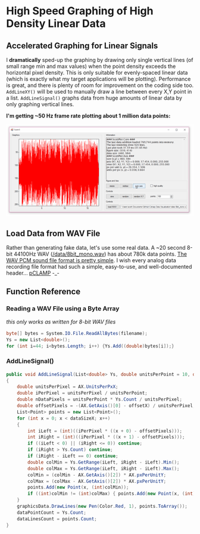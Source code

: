 # High Speed Graphing of High Density Linear Data

## Accelerated Graphing for Linear Signals
I **dramatically** sped-up the graphing by drawing only single vertical lines (of small range min and max values) when the point density exceeds the horizontal pixel density. This is only suitable for evenly-spaced linear data (which is exactly what my target applications will be plotting). Performance is great, and there is plenty of room for improvement on the coding side too. `AddLineXY()` will be used to manually draw a line between every X,Y point in a list. `AddLineSignal()` graphs data from huge amounts of linear data by only graphing vertical lines.

**I'm getting ~50 Hz frame rate plotting about 1 million data points:**

![](demo.gif)

## Load Data from WAV File
Rather than generating fake data, let's use some real data. A ~20 second 8-bit 44100Hz WAV ([/data/8bit_mono.wav](/data/8bit_mono.wav)) has about 780k data points. [The WAV PCM sound file format is pretty simple](http://soundfile.sapp.org/doc/WaveFormat/). I wish every analog data recording file format had such a simple, easy-to-use, and well-documented header... [pCLAMP](http://mdc.custhelp.com/app/answers/detail/a_id/18779) -_-

## Function Reference

### Reading a WAV File using a Byte Array
_this only works as written for 8-bit WAV files_
```c#
byte[] bytes = System.IO.File.ReadAllBytes(filename);
Ys = new List<double>();
for (int i=44; i<bytes.Length; i++) {Ys.Add((double)bytes[i]);}
```

### AddLineSignal()
```c#
public void AddLineSignal(List<double> Ys, double unitsPerPoint = 10, double offsetX = 0,  bool drawGrid = true)
{
	double unitsPerPixel = AX.UnitsPerPxX;
	double iPerPixel = unitsPerPixel / unitsPerPoint;
	double nDataPixels = unitsPerPoint * Ys.Count / unitsPerPixel;
	double offsetPixels = -(AX.GetAxis()[0] - offsetX) / unitsPerPixel;
	List<Point> points = new List<Point>();
	for (int x = 0; x < dataSizeX; x++)
	{
		int iLeft = (int)((iPerPixel * ((x + 0) - offsetPixels)));
		int iRight = (int)((iPerPixel * ((x + 1) - offsetPixels)));
		if ((iLeft < 0) || (iRight <= 0)) continue;
		if (iRight > Ys.Count) continue;
		if (iRight - iLeft == 0) continue;
		double colMin = Ys.GetRange(iLeft, iRight - iLeft).Min();
		double colMax = Ys.GetRange(iLeft, iRight - iLeft).Max();
		colMin = (colMin - AX.GetAxis()[2]) * AX.pxPerUnitY;
		colMax = (colMax - AX.GetAxis()[2]) * AX.pxPerUnitY;
		points.Add(new Point(x, (int)colMin));
		if ((int)colMin != (int)colMax) { points.Add(new Point(x, (int)colMax)); }
	}
	graphicsData.DrawLines(new Pen(Color.Red, 1), points.ToArray()); 
	dataPointCount = Ys.Count;
	dataLinesCount = points.Count;
}
```
